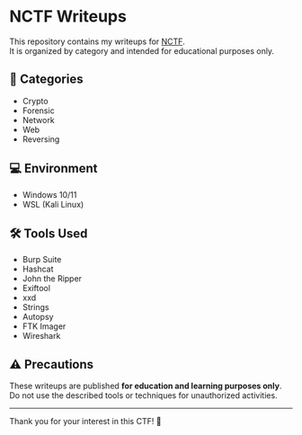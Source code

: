 # NCTF Writeups

This repository contains my writeups for [NCTF](https://nctf.xvps.jp).  
It is organized by category and intended for educational purposes only.  

## 📂 Categories
- Crypto  
- Forensic  
- Network  
- Web  
- Reversing  

## 💻 Environment
- Windows 10/11  
- WSL (Kali Linux)  

## 🛠️ Tools Used
- Burp Suite  
- Hashcat  
- John the Ripper  
- Exiftool  
- xxd  
- Strings  
- Autopsy  
- FTK Imager  
- Wireshark  

## ⚠️ Precautions
These writeups are published **for education and learning purposes only**.  
Do not use the described tools or techniques for unauthorized activities.  

---

Thank you for your interest in this CTF! 🎉
